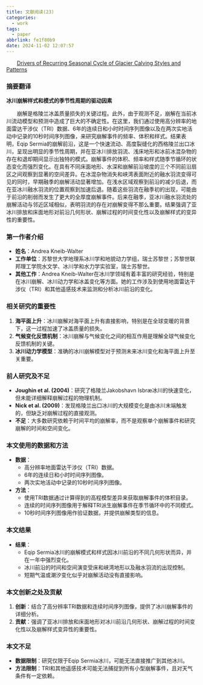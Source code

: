 ```yaml
---
title: 文献阅读(23)
categories:
  - work
tags:
  - paper
abbrlink: fe1f80b9
date: 2024-11-02 12:07:57
---
```

&emsp;&emsp;[Drivers of Recurring Seasonal Cycle of Glacier Calving Styles and Patterns](https://www.frontiersin.org/journals/earth-science/articles/10.3389/feart.2021.667717/full)
<!--less-->
### 摘要翻译

**冰川崩解样式和模式的季节性周期的驱动因素**

&emsp;&emsp;崩解是格陵兰冰盖质量损失的关键过程。此外，由于观测不足，崩解在当前冰川流动模型和预测中造成了巨大的不确定性。在这里，我们通过使用高分辨率的地面雷达干涉仪（TRI）数据、6年的连续日和小时时间序列图像以及在两次实地活动中记录的10秒时间序列图像，来研究崩解事件的频率、体积和样式。结果表明，Eqip Sermia的崩解前沿，这是一个快速流动、高度裂缝化的西格陵兰出口冰川，呈现出明显的季节性周期，并在亚冰川排放羽流、浅床地形和冰前冰混杂物的存在和退却期间显示出独特的模式。崩解事件的体积、频率和样式随季节循环的状态变化而强烈变化。在具有不同床面地形、水深和崩解前沿坡度的三个不同前沿扇区之间观察到显著的空间差异。在冰混杂物消失和峡湾表面附近的融水羽流变得可见的同时，早期融季的崩解活动显著增加。在浅水区域观察到前沿的减少后退，而在亚冰川融水羽流的位置观察到加速后退。随着这些羽流在融季初的出现，可能由于前沿的削弱而发生了更大的全厚度崩解事件。后来在融季，亚冰川融水羽流处的崩解活动与邻近区域相似，表明羽流的存在对崩解变得不那么重要。结果强调了亚冰川排放和床面地形对前沿几何形状、崩解过程的时间变化性以及崩解样式的变异性的重要性。

### 第一作者介绍

- **姓名**：Andrea Kneib-Walter
- **工作单位**：苏黎世大学地理系冰川学和地貌动力学组，瑞士苏黎世；苏黎世联邦理工学院水文学、冰川学和水力学实验室，瑞士苏黎世。
- **其他工作**：Andrea Kneib-Walter在冰川学领域有着丰富的研究经验，特别是在冰川崩解、冰川动力学和冰盖变化等方面。她的工作涉及到使用地面雷达干涉仪（TRI）和其他遥感技术来监测和分析冰川前沿的变化。

### 相关研究的重要性

1. **海平面上升**：冰川崩解对海平面上升有直接影响，特别是在全球变暖的背景下，这一过程加速了冰盖质量的损失。
2. **气候变化反馈机制**：冰川崩解与气候变化之间的相互作用是理解全球气候变化反馈机制的关键。
3. **冰川动力学模型**：准确的冰川崩解模型对于预测未来冰川变化和海平面上升至关重要。

### 前人研究及不足

- **Joughin et al. (2004)**：研究了格陵兰Jakobshavn Isbræ冰川的快速变化，但未能详细解释崩解过程的物理机制。
- **Nick et al. (2009)**：发现格陵兰出口冰川的大规模变化是由冰川末端触发的，但缺乏对崩解过程的直接观测。
- **不足**：大多数研究依赖于时间平均的崩解率，而不是观察单个崩解事件和研究崩解的时间和空间变化。

### 本文使用的数据和方法

- **数据**：
  - 高分辨率地面雷达干涉仪（TRI）数据。
  - 6年的连续日和小时时间序列图像。
  - 两次实地活动中记录的10秒时间序列图像。
- **方法**：
  - 使用TRI数据通过计算得到的高程模型差异来获取崩解事件的体积目录。
  - 连续的时间序列图像用于解释TRI派生崩解事件在季节循环中的不同模式。
  - 10秒时间序列图像用作验证数据，并提供崩解类型的信息。

### 本文结果

- **结果**：
  - Eqip Sermia冰川的崩解模式和样式因冰川前沿的不同几何形状而异，并在一年中强烈变化。
  - 冰川前沿的时间和空间演变受床和峡湾地形以及融水羽流的出现控制。
  - 短期气温或潮汐变化似乎对崩解活动没有直接影响。

### 本文创新之处及贡献

1. **创新**：结合了高分辨率TRI数据和连续时间序列图像，提供了冰川崩解事件的详细分析。
2. **贡献**：强调了亚冰川排放和床面地形对冰川前沿几何形状、崩解过程的时间变化性以及崩解样式变异性的重要性。

### 本文不足

- **数据限制**：研究仅限于Eqip Sermia冰川，可能无法直接推广到其他冰川。
- **方法限制**：TRI和其他遥感技术可能无法捕捉到所有小型崩解事件，且对天气条件有一定依赖。

